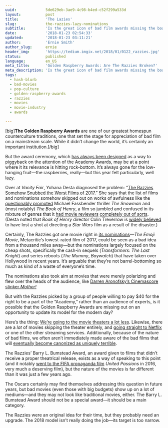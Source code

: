 ```yaml
---
uuid:             5de629eb-3ae9-4c98-b4ed-c52f299a533d
layout:           post
title:            'The Lazies'
slug:             the-razzies-lazy-nominations
subtitle:         'Is the great icon of bad film awards missing the boat in the modern era? Some thoughts on the overly broad, overly obvious Razzie nominations.'
date:             '2018-01-23 02:54:33'
updated:          '2018-01-23 03:11:21'
author:           'Ernie Smith'
author_slug:      ernie
header_img:       'https://tedium.imgix.net/2018/01/0122_razzies.jpg'
status:           published
language:         en_US
meta_title:       'Golden Raspberry Awards: Are The Razzies Broken?'
meta_description: 'Is the great icon of bad film awards missing the boat in the modern era? Some thoughts on the overly broad, overly obvious Razzie nominations.'
tags:
  - hash-blurb
  - bad-movies
  - pop-culture
  - golden-raspberry-awards
  - razzies
  - movies
  - movie-industry
  - awards

---
```


[big]**The Golden Raspberry Awards** are one of our greatest homespun counterculture traditions, one that set the stage for appreciation of bad film on a mainstream scale. While it didn’t change the world, it’s certainly an important institution.[/big]

But the award ceremony, which [has always been designed](https://tedium.co/2015/02/19/awards-shows-analysis/) as a way to piggyback on the attention of the Academy Awards, may be at a point where it its relevance is hitting rock-bottom. It’s always gone for the low-hanging fruit—the raspberries, really—but this year felt particularly, well lazy.

Over at *Vanity Fair*, Yohana Desta diagnosed the problem: “[The Razzies Somehow Snubbed the Worst Films of 2017](https://www.vanityfair.com/hollywood/2018/01/razzie-2018-nominations).” She says that the list of films and nominations somehow skipped out on works of awfulness like the [questionably promoted](http://mashable.com/2017/10/20/the-snowman-films-poster-became-a-meme/#Y6NhG8ksFiqr) Michael Fassbender thriller *The Snowman* and (most notably) *The Book of Henry*, a film so jumbled and confused in its mixture of genres that it [had movie reviewers](https://www.rollingstone.com/movies/reviews/peter-travers-the-book-of-henry-is-a-wtf-flaming-mess-w487726) [completely out of sorts](https://www.thedailybeast.com/a-look-back-at-the-most-batsht-insane-movie-this-year). (Desta noted that *Book of Henry* director Colin Treverrow is [widely believed](http://www.vulture.com/2017/09/star-wars-episode-8-colin-trevorrow-firing-explanation.html) to have lost a shot at directing a *Star Wars* film as a result of the disaster.)

Certainly, The Razzies got one movie right in [its nominations](https://editorial.rottentomatoes.com/article/razzie-award-nominations-announced/)—*The Emoji Movie*, Metacritic’s lowest-rated film of 2017, could be seen as a bad idea from a thousand miles away—but the nominations largely focused on the cheap shots, specifically the cash-in sequels (*Transformers: The Last Knight*) and series reboots (*The Mummy*, *Baywatch*) that have taken over Hollywood in recent years. It’s arguable that they’re not barrel-bottoming so much as kind of a waste of everyone’s time.

The nominations also took aim at movies that were merely polarizing and flew over the heads of the audience, like [Darren Aronofsky’s Cinemascore stinker *Mother!*](http://www.indiewire.com/2017/09/mother-darren-aronofsky-cinemascore-reaction-1201878897/)

But with the Razzies picked by a group of people willing to pay $40 for the right to be a part of the “Academy,” rather than an audience of experts, is it possible that the Golden Raspberry Awards are missing out on an opportunity to update its model for the modern day?

Here’s the thing: [We’re going to the movie theaters a lot less](http://www.latimes.com/business/hollywood/la-fi-ct-movie-projector-summer-meltdown-20170830-story.html). Likewise, there are a *lot* of movies skipping the theater entirely, and [going straight to Netflix](http://www.vulture.com/2017/11/every-netflix-original-movie-ranked-from-worst-to-best.html) or one of the other streaming services. Additionally, because of the nature of bad films, we often aren’t immediately made aware of the bad films that will [eventually become canonized as uniquely terrible](http://www.imdb.com/title/tt0368226/).

The Razzies’ Barry L. Bumstead Award, an award given to films that didn’t receive a proper theatrical release, exists as a way of speaking to this point (and it notably [went to the FIFA propaganda film](https://www.youtube.com/watch?v=Nl_u_re1-Y0) *United Passions* in 2016, very much a deserving film), but the nature of the movies is far different than it was just a few years ago.

The Oscars certainly may find themselves addressing this question in future years, but bad movies (even those with big budgets) show up on a lot of mediums—and they may not look like traditional movies, either. The Barry L. Bumstead Award should not be a special award—it should be a main category.

The Razzies were an original idea for their time, but they probably need an upgrade. The 2018 model isn’t really doing the job—its target is too narrow.
